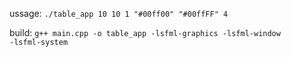 ussage:
<code>./table_app 10 10 1 "#00ff00" "#00ffFF" 4</code>

build:
<code>g++ main.cpp -o table_app -lsfml-graphics -lsfml-window -lsfml-system</code>